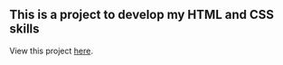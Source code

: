 ## This is a project to develop my HTML and CSS skills

View this project [here](https://neptica.github.io/Admin-Dashboard/).
